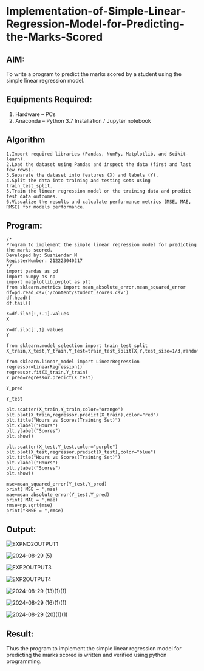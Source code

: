 # Implementation-of-Simple-Linear-Regression-Model-for-Predicting-the-Marks-Scored

## AIM:
To write a program to predict the marks scored by a student using the simple linear regression model.

## Equipments Required:
1. Hardware – PCs
2. Anaconda – Python 3.7 Installation / Jupyter notebook

## Algorithm
```
1.Import required libraries (Pandas, NumPy, Matplotlib, and Scikit-learn).
2.Load the dataset using Pandas and inspect the data (first and last few rows).
3.Separate the dataset into features (X) and labels (Y).
4.Split the data into training and testing sets using train_test_split.
5.Train the linear regression model on the training data and predict test data outcomes.
6.Visualize the results and calculate performance metrics (MSE, MAE, RMSE) for models performance.
```
## Program:
```
/*
Program to implement the simple linear regression model for predicting the marks scored.
Developed by: Sushiendar M
RegisterNumber: 212223040217
*/
import pandas as pd
import numpy as np
import matplotlib.pyplot as plt
from sklearn.metrics import mean_absolute_error,mean_squared_error
df=pd.read_csv('/content/student_scores.csv')
df.head()
df.tail()

X=df.iloc[:,:-1].values
X

Y=df.iloc[:,1].values
Y

from sklearn.model_selection import train_test_split
X_train,X_test,Y_train,Y_test=train_test_split(X,Y,test_size=1/3,random_state=0)

from sklearn.linear_model import LinearRegression
regressor=LinearRegression()
regressor.fit(X_train,Y_train)
Y_pred=regressor.predict(X_test)
 
Y_pred

Y_test

plt.scatter(X_train,Y_train,color="orange")
plt.plot(X_train,regressor.predict(X_train),color="red")
plt.title("Hours vs Scores(Training Set)")
plt.xlabel("Hours")
plt.ylabel("Scores")
plt.show()

plt.scatter(X_test,Y_test,color="purple")
plt.plot(X_test,regressor.predict(X_test),color="blue")
plt.title("Hours vs Scores(Training Set)")
plt.xlabel("Hours")
plt.ylabel("Scores")
plt.show()

mse=mean_squared_error(Y_test,Y_pred)
print('MSE = ',mse)
mae=mean_absolute_error(Y_test,Y_pred)
print('MAE = ',mae)
rmse=np.sqrt(mse)
print("RMSE = ",rmse)
```
## Output:
![EXPNO2OUTPUT1](https://github.com/user-attachments/assets/f4cd7c25-1c92-49ea-8c5b-846720403a7b)


![2024-08-29 (5)](https://github.com/user-attachments/assets/f9c894e3-45ff-4cae-adff-817e4b9b96a7)


![EXP2OUTPUT3](https://github.com/user-attachments/assets/d4e6ac1f-806e-4432-907f-ae08c6ebea85)


![EXP2OUTPUT4](https://github.com/user-attachments/assets/d8ce8414-84c1-4687-a66d-fd8a8bc60dd0)


![2024-08-29 (13)(1)(1)](https://github.com/user-attachments/assets/e3689fac-9977-47fa-a568-bac887845cf9)


![2024-08-29 (16)(1)(1)](https://github.com/user-attachments/assets/8bf79116-9aa1-4c82-afcf-1ce21c69db21)


![2024-08-29 (20)(1)(1)](https://github.com/user-attachments/assets/37584402-3166-4cf8-bd43-6c1521b4bd8d)
## Result:
Thus the program to implement the simple linear regression model for predicting the marks scored is written and verified using python programming.
